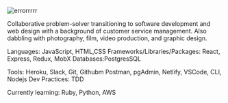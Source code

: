 
![errorrrrr](https://user-images.githubusercontent.com/70240110/106077876-393d2900-60c7-11eb-800d-0aa5028fef9a.jpg)

Collaborative problem-solver transitioning to software development and web design with a background of customer service management. Also dabbling with photography, film, video production, and graphic design.

Languages: JavaScript, HTML,CSS
Frameworks/Libraries/Packages: React, Express, Redux, MobX
Databases:PostgresSQL

Tools: Heroku, Slack, Git, Githubm Postman, pgAdmin, Netlify, VSCode, CLI, Nodejs
Dev Practices: TDD

Currently learning: Ruby, Python, AWS 




<!--
**katiejonesyo/katiejonesyo** is a ✨ _special_ ✨ repository because its `README.md` (this file) appears on your GitHub profile.

Here are some ideas to get you started:

- 🔭 I’m currently working on ...
- 🌱 I’m currently learning ...
- 👯 I’m looking to collaborate on ...
- 🤔 I’m looking for help with ...
- 💬 Ask me about ...
- 📫 How to reach me: ...
- 😄 Pronouns: ...
- ⚡ Fun fact: ...
-->
